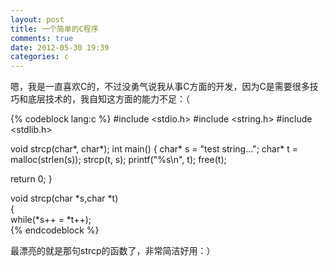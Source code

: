 ```yaml
---
layout: post
title: 一个简单的C程序
comments: true
date: 2012-05-30 19:39
categories: c
---
```


嗯，我是一直喜欢C的，不过没勇气说我从事C方面的开发，因为C是需要很多技巧和底层技术的，我自知这方面的能力不足：（

{% codeblock lang:c %}
#include <stdio.h>
#include <string.h>
#include <stdlib.h>

void strcp(char*, char*);
int main()
{
char* s = "test string...";
char* t = malloc(strlen(s));
strcp(t, s);
printf("%s\n", t);
free(t);

return 0;
}

void strcp(char *s,char *t)  
{  
while(*s++ = *t++);  
{% endcodeblock %}

最漂亮的就是那句strcp的函数了，非常简洁好用：）

